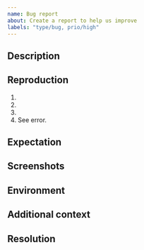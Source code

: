 ```yaml
---
name: Bug report
about: Create a report to help us improve
labels: "type/bug, prio/high"
---
```


## Description
<!-- Concisely describe the bug. -->

## Reproduction
<!-- Provide detailed steps to reproduce the bug -->
1. <!-- Step 1 ... -->
2. <!-- Step 2 ... -->
3. <!-- Step 3 ... -->
4. See error.

## Expectation
<!-- Concisely describe what you expected to happen. -->

## Screenshots
<!-- Add screenshots to show the problem; or delete the section entirely. -->

## Environment
<!-- Please complete this, unless you are certain the problem is not environment specific. -->

## Additional context
<!-- Add any other context about the problem here; or delete the section entirely. -->

## Resolution
<!-- Bug fix suggestion -->
